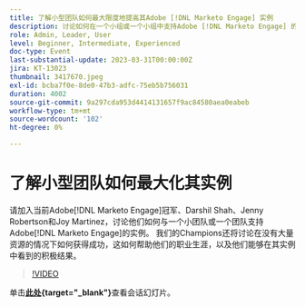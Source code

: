```yaml
---
title: 了解小型团队如何最大限度地提高其Adobe [!DNL Marketo Engage] 实例
description: 讨论如何在一个小组或一个小组中支持Adobe [!DNL Marketo Engage] 的实例。
role: Admin, Leader, User
level: Beginner, Intermediate, Experienced
doc-type: Event
last-substantial-update: 2023-03-31T00:00:00Z
jira: KT-13023
thumbnail: 3417670.jpeg
exl-id: bcba7f0e-8de0-47b3-adfc-75eb5b756031
duration: 4002
source-git-commit: 9a297cda953d4414131657f9ac84580aea0eabeb
workflow-type: tm+mt
source-wordcount: '102'
ht-degree: 0%

---
```


# 了解小型团队如何最大化其实例

请加入当前Adobe[!DNL Marketo Engage]冠军、Darshil Shah、Jenny Robertson和Joy Martinez，讨论他们如何与一个小团队或一个团队支持Adobe[!DNL Marketo Engage]的实例。 我们的Champions还将讨论在没有大量资源的情况下如何获得成功，这如何帮助他们的职业生涯，以及他们能够在其实例中看到的积极结果。

>[!VIDEO](https://video.tv.adobe.com/v/3417670/?quality=12&learn=on)

单击&#x200B;**[此处](assets/small-team-instance.pdf){target="_blank"}**&#x200B;查看会话幻灯片。
